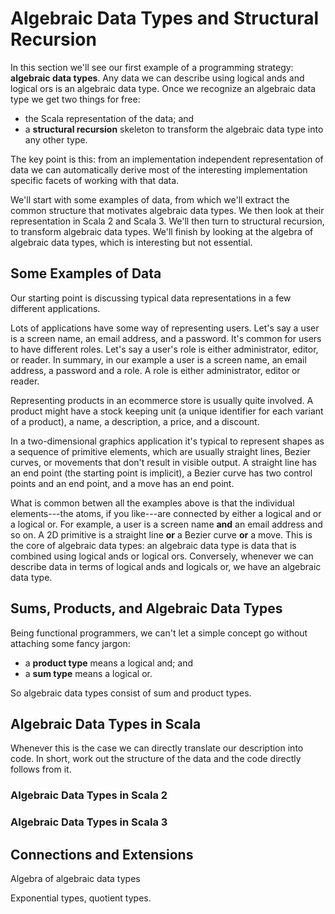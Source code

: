 # Algebraic Data Types and Structural Recursion

In this section we'll see our first example of a programming strategy: **algebraic data types**. Any data we can describe using logical ands and logical ors is an algebraic data type. Once we recognize an algebraic data type we get two things for free:

- the Scala representation of the data; and
- a **structural recursion** skeleton to transform the algebraic data type into any other type.

The key point is this: from an implementation independent representation of data we can automatically derive most of the interesting implementation specific facets of working with that data.

We'll start with some examples of data, from which we'll extract the common structure that motivates algebraic data types. We then look at their representation in Scala 2 and Scala 3. We'll then turn to structural recursion, to transform algebraic data types. We'll finish by looking at the algebra of algebraic data types, which is interesting but not essential.



## Some Examples of Data

Our starting point is discussing typical data representations in a few different applications.

Lots of applications have some way of representing users. Let's say a user is a screen name, an email address, and a password. It's common for users to have different roles. Let's say a user's role is either administrator, editor, or reader. In summary, in our example a user is a screen name, an email address, a password and a role. A role is either administrator, editor or reader.

Representing products in an ecommerce store is usually quite involved. A product might have a stock keeping unit (a unique identifier for each variant of a product), a name, a description, a price, and a discount.

In a two-dimensional graphics application it's typical to represent shapes as a sequence of primitive elements, which are usually straight lines, Bezier curves, or movements that don't result in visible output. A straight line has an end point (the starting point is implicit), a Bezier curve has two control points and an end point, and a move has an end point.

What is common betwen all the examples above is that the individual elements---the atoms, if you like---are connected by either a logical and or a logical or. For example, a user is a screen name **and** an email address and so on. A 2D primitive is a straight line **or** a Bezier curve **or** a move. This is the core of algebraic data types: an algebraic data type is data that is combined using logical ands or logical ors. Conversely, whenever we can describe data in terms of logical ands and logicals or, we have an algebraic data type. 



## Sums, Products, and Algebraic Data Types

Being functional programmers, we can't let a simple concept go without attaching some fancy jargon:

- a **product type** means a logical and; and
- a **sum type** means a logical or.

So algebraic data types consist of sum and product types.


## Algebraic Data Types in Scala 

Whenever this is the case we can directly translate our description into code. In short, work out the structure of the data and the code directly follows from it.

### Algebraic Data Types in Scala 2
### Algebraic Data Types in Scala 3

## Connections and Extensions

Algebra of algebraic data types

Exponential types, quotient types.
